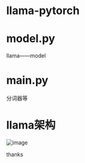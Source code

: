 # llama-pytorch
# model.py
llama——model
# main.py
分词器等
# llama架构
![image](https://github.com/piex-1/llama-pytorch/assets/91685063/d733f776-91a6-4ccb-9401-24176df869b2)

thanks 

